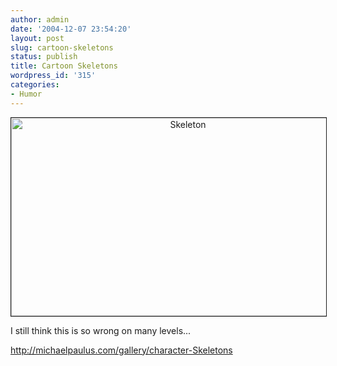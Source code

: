 ```yaml
---
author: admin
date: '2004-12-07 23:54:20'
layout: post
slug: cartoon-skeletons
status: publish
title: Cartoon Skeletons
wordpress_id: '315'
categories:
- Humor
---
```

<p align="center"><img alt="Skeleton" src="http://www.zhangzhung.net/lj/Buttercup_site.jpg" width="550" height="317" border="1"></p>
<p>I still think this is so wrong on many levels...</p>
<p><a href="http://michaelpaulus.com/gallery/character-Skeletons">
http://michaelpaulus.com/gallery/character-Skeletons</a></p>
